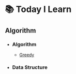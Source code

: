 # 📚 Today I Learn
## Algorithm

- ### Algorithm
  -  [Greedy](Algorithm/Greedy.md)

- ### Data Structure